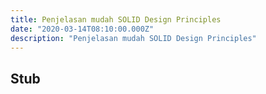 ```yaml
---
title: Penjelasan mudah SOLID Design Principles
date: "2020-03-14T08:10:00.000Z"
description: "Penjelasan mudah SOLID Design Principles"
---
```


## Stub
